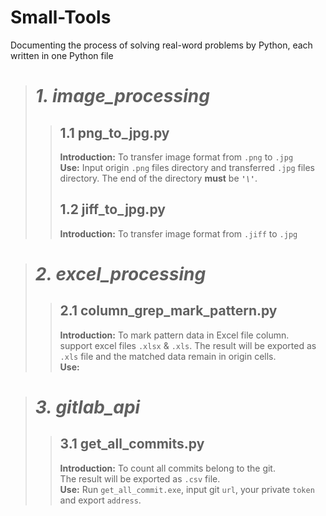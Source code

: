 # Small-Tools
Documenting the process of solving real-word problems by Python, each written in one Python file

> # *1. image_processing*
>> ## 1.1 png_to_jpg.py
>> **Introduction:** To transfer image format from ```.png``` to ```.jpg```  
   **Use:** Input origin ```.png``` files directory and transferred ```.jpg``` files directory. 
> The end of the directory **must** be ***```'\'```***.  
>> ## 1.2 jiff_to_jpg.py  
>> **Introduction:** To transfer image format from ```.jiff``` to ```.jpg```

> # *2. excel_processing*
>> ## 2.1 column_grep_mark_pattern.py
>> **Introduction:** To mark pattern data in Excel file column.  
>> support excel files ```.xlsx``` & ```.xls```.
>> The result will be exported as ```.xls``` file and the matched data remain in origin cells.  
>> **Use:**

> # *3. gitlab_api*
>> ## 3.1 get_all_commits.py
>> **Introduction:** To count all commits belong to the git.  
>> The result will be exported as ```.csv``` file.  
>> **Use:**
>> Run ```get_all_commit.exe```, input git ```url```, your private ```token``` and export ```address```.
